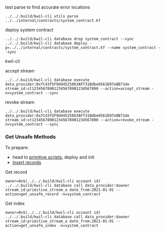 test parse to find accurate error locations
```shell
../../.build/kwil-cli utils parse ../../internal/contracts/system_contract.kf
```


deploy system contract
```shell
../../.build/kwil-cli database drop system_contract --sync
../../.build/kwil-cli database deploy -p=../../internal/contracts/system_contract.kf --name system_contract --sync
```

kwil-cli

accept stream
```shell
../../.build/kwil-cli database execute data_provider:0xfC43f5F9dd45258b3AFf31Bdbe6561D97e8B71de stream_id:st123456789012345678901234567890 --action=accept_stream -n=system_contract --sync 
```

revoke stream
```shell
../../.build/kwil-cli database execute data_provider:0xfC43f5F9dd45258b3AFf31Bdbe6561D97e8B71de stream_id:st123456789012345678901234567890 --action=revoke_stream -n=system_contract --sync
```

### Get Unsafe Methods


To prepare:

- head to [primitive scripts](primitive_stream_contract_test.md#deploy--init), deploy and init
- [Insert records](primitive_stream_contract_test.md#insert-record)

Get record

```shell
owner=0x$(../../.build/kwil-cli account id)
../../.build/kwil-cli database call data_provider:$owner stream_id:primitive_stream_a date_from:2021-01-01 --action=get_unsafe_record -n=system_contract
```

Get index
```shell
owner=0x$(../../.build/kwil-cli account id)
../../.build/kwil-cli database call data_provider:$owner stream_id:primitive_stream_a date_from:2021-01-01 --action=get_unsafe_index -n=system_contract
```
